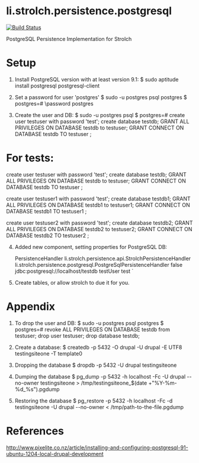 
# li.strolch.persistence.postgresql

[![Build Status](http://jenkins.eitchnet.ch/buildStatus/icon?job=li.strolch.persistence.postgresql)](http://jenkins.eitchnet.ch/view/strolch/job/li.strolch.persistence.postgresql/)

PostgreSQL Persistence Implementation for Strolch

# Setup
1.	Install PostgreSQL version with at least version 9.1:
$ sudo aptitude install postgresql postgresql-client

2.	Set a password for user 'postgres'
$ sudo -u postgres psql postgres
$ postgres=# 
\password postgres

3.	Create the user and DB:
$ sudo -u postgres psql
$ postgres=# 
create user testuser with password 'test';
create database testdb;
GRANT ALL PRIVILEGES ON DATABASE testdb to testuser;
GRANT CONNECT ON DATABASE testdb TO testuser ;
   
# For tests:
create user testuser with password 'test';
create database testdb;
GRANT ALL PRIVILEGES ON DATABASE testdb to testuser;
GRANT CONNECT ON DATABASE testdb TO testuser ;

create user testuser1 with password 'test';
create database testdb1;
GRANT ALL PRIVILEGES ON DATABASE testdb1 to testuser1;
GRANT CONNECT ON DATABASE testdb1 TO testuser1 ;

create user testuser2 with password 'test';
create database testdb2;
GRANT ALL PRIVILEGES ON DATABASE testdb2 to testuser2;
GRANT CONNECT ON DATABASE testdb2 TO testuser2 ;

4.	Added new component, setting properties for PostgreSQL DB:

	<Component>
		<name>PersistenceHandler</name>
		<api>li.strolch.persistence.api.StrolchPersistenceHandler</api>
		<impl>li.strolch.persistence.postgresql.PostgreSqlPersistenceHandler</impl>
		<Properties>
			<allowSchemaCreation>false</allowSchemaCreation>
			<db.url>jdbc:postgresql://localhost/testdb</db.url>
			<db.username>testUser</db.username>
			<db.password>test</db.password>
		</Properties>
	</Component>` 

5.	Create tables, or allow strolch to due it for you.


# Appendix
1.	To drop the user and DB:
$ sudo -u postgres psql postgres
$ postgres=# 
revoke ALL PRIVILEGES ON DATABASE testdb from testuser;
drop user testuser;
drop database testdb;

2.	Create a database:
$ createdb -p 5432 -O drupal -U drupal -E UTF8 testingsiteone -T template0

3.	Dropping the database
$ dropdb -p 5432 -U drupal testingsiteone

4.	Dumping the database
$ pg_dump -p 5432 -h localhost -Fc -U drupal --no-owner testingsiteone > /tmp/testingsiteone_$(date +"%Y-%m-%d_%s").pgdump

5.	Restoring the database
$ pg_restore -p 5432 -h localhost -Fc -d testingsiteone -U drupal --no-owner < /tmp/path-to-the-file.pgdump


# References
http://www.pixelite.co.nz/article/installing-and-configuring-postgresql-91-ubuntu-1204-local-drupal-development
